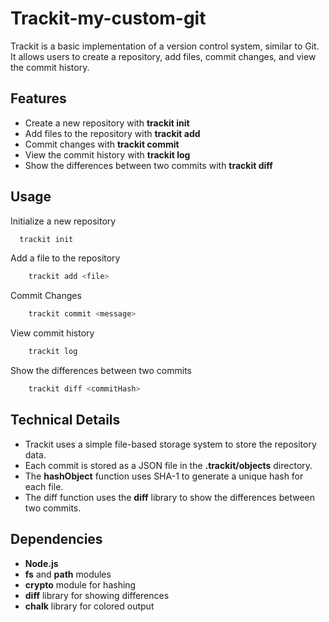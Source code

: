 
# Trackit-my-custom-git

Trackit is a basic implementation of a version control system, similar to Git. It allows users to create a repository, add files, commit changes, and view the commit history.

## Features
- Create a new repository with **trackit init**
- Add files to the repository with **trackit add <file>**
- Commit changes with **trackit commit <message>**
- View the commit history with **trackit log**
- Show the differences between two commits with **trackit diff <commitHash>**



## Usage

Initialize a new repository
```bash
  trackit init
```

Add a file to the repository
```bash
    trackit add <file>
```

Commit Changes
```bash
    trackit commit <message>
```

View commit history
```bash
    trackit log
```

Show the differences between two commits
```bash
    trackit diff <commitHash>
```


## Technical Details

- Trackit uses a simple file-based storage system to store the repository data.
- Each commit is stored as a JSON file in the **.trackit/objects** directory.
- The **hashObject** function uses SHA-1 to generate a unique hash for each file.
- The diff function uses the **diff** library to show the differences between two commits.
## Dependencies

- **Node.js**
- **fs** and **path** modules
- **crypto** module for hashing
- **diff** library for showing differences
- **chalk** library for colored output